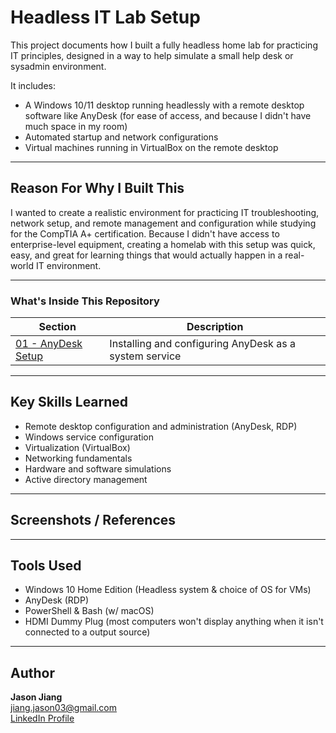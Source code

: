 # Headless IT Lab Setup
This project documents how I built a fully headless home lab for practicing IT principles, designed in a way to help simulate a small help desk or sysadmin environment. 

It includes:
- A Windows 10/11 desktop running headlessly with a remote desktop software like AnyDesk (for ease of access, and because I didn't have much space in my room)
- Automated startup and network configurations
- Virtual machines running in VirtualBox on the remote desktop

---

## Reason For Why I Built This
I wanted to create a realistic environment for practicing IT troubleshooting, network setup, and remote management and configuration while studying for the CompTIA A+ certification. 
Because I didn't have access to enterprise-level equipment, creating a homelab with this setup was quick, easy, and great for learning things that would actually happen in a real-world IT environment. 

---

### What's Inside This Repository
| Section | Description |
|----------|-------------|
| [01 - AnyDesk Setup](docs/01-setup-anydesk.md) | Installing and configuring AnyDesk as a system service |

--- 

## Key Skills Learned
- Remote desktop configuration and administration (AnyDesk, RDP)
- Windows service configuration
- Virtualization (VirtualBox)
- Networking fundamentals
- Hardware and software simulations
- Active directory management

---

## Screenshots / References

---

## Tools Used
- Windows 10 Home Edition (Headless system & choice of OS for VMs)
- AnyDesk (RDP)
- PowerShell & Bash (w/ macOS)
- HDMI Dummy Plug (most computers won't display anything when it isn't connected to a output source)

---

## Author
**Jason Jiang**
<br>
jiang.jason03@gmail.com
<br>
[LinkedIn Profile](https://wwww.linkedin.com/in/jasonjiangexperience)
